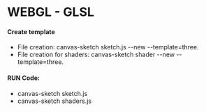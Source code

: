 # WEBGL - GLSL
#### Create template
- File creation: canvas-sketch sketch.js --new --template=three.
- File creation for shaders: canvas-sketch shader --new --template=three.
#### RUN Code: 
- canvas-sketch sketch.js
- canvas-sketch shaders.js
